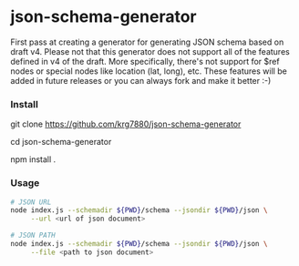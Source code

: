 json-schema-generator
=====================

First pass at creating a generator for generating JSON schema based on draft v4. Please not that this generator does not support all of the features defined in v4 of the draft. More specifically, there's not support for $ref nodes or special nodes like location (lat, long), etc. These features will be added in future releases or you can always fork and make it better :-)


### Install
git clone https://github.com/krg7880/json-schema-generator

cd json-schema-generator

npm install .

### Usage 
```bash
# JSON URL
node index.js --schemadir ${PWD}/schema --jsondir ${PWD}/json \
	 --url <url of json document>

# JSON PATH
node index.js --schemadir ${PWD}/schema --jsondir ${PWD}/json \
	 --file <path to json document>
```